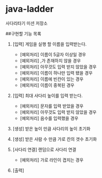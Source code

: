 # java-ladder
사다리타기 미션 저장소

##구현할 기능 목록
1. [입력] 게임을 실행 할 이름을 입력받는다.
    - [예외처리] 이름이 5글자 이상일 경우
    - [예외처리] ,가 존재하지 않을 경우
    - [예외처리] 아무것도 입력 받지 않았을 경우
    - [예외처리] 이름이 하나만 입력 됐을 경우
    - [예외처리] 이름에 빈칸이 있는 경우
    - [예외처리] 이름이 중복된 경우

2. [입력] 최대 사다리 높이를 입력 받는다.
    - [예외처리] 문자를 입력 받았을 경우 
    - [예외처리] 아무것도 입력 받지 않았을 경우
    - [예외처리] 음수를 입력했을 경우
    
3. [생성] 받은 높이 만큼 사다리의 높이 초기화

4. [생성] 받은 사람 수 만큼 가로 칸의 갯수 초기화
    
4. [사다리 연결] 랜덤으로 사다리 연결  
    - [예외처리] 가로 라인이 겹치는 경우
    
5. [출력] 
